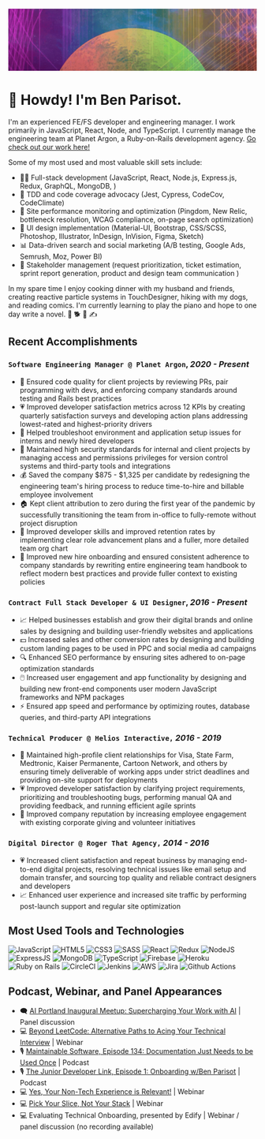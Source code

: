 ![ben parisot header image](imgs/bp-header1.gif)


# :wave: Howdy! I'm Ben Parisot. 

I'm an experienced FE/FS developer and engineering manager. I work primarily in JavaScript, React, Node, and TypeScript. I currently manage the engineering team at Planet Argon, a Ruby-on-Rails development agency. [Go check out our work here!](https://www.planetargon.com/work)

Some of my most used and most valuable skill sets include:
- :technologist: Full-stack development (JavaScript, React, Node.js, Express.js, Redux, GraphQL, MongoDB, )
- :test_tube: TDD and code coverage advocacy (Jest, Cypress, CodeCov, CodeClimate)
- :eyes: Site performance monitoring and optimization (Pingdom, New Relic, bottleneck resolution, WCAG compliance, on-page search optimization)
- :art: UI design implementation (Material-UI, Bootstrap, CSS/SCSS, Photoshop, Illustrator, InDesign, InVision, Figma, Sketch)
- :bar_chart: Data-driven search and social marketing (A/B testing, Google Ads, Semrush, Moz, Power BI)
- :busts_in_silhouette: Stakeholder management (request prioritization, ticket estimation, sprint report generation, product and design team communication )

In my spare time I enjoy cooking dinner with my husband and friends, creating reactive particle systems in TouchDesigner, hiking with my dogs, and reading comics. I'm currently learning to play the piano and hope to one day write a novel. :two_men_holding_hands: :dog2: :musical_keyboard: :writing_hand:

## Recent Accomplishments
### **`Software Engineering Manager @ Planet Argon`**, *2020 - Present*
- :guard: Ensured code quality for client projects by reviewing PRs, pair programming with devs, and enforcing company standards around testing and Rails best practices
- :heartpulse: Improved developer satisfaction metrics across 12 KPIs by creating quarterly satisfaction surveys and developing action plans addressing lowest-rated and highest-priority drivers
- :thinking: Helped troubleshoot environment and application setup issues for interns and newly hired developers
- :closed_lock_with_key: Maintained high security standards for internal and client projects by managing access and permissions privileges for version control systems and third-party tools and integrations
- :moneybag: Saved the company $875 - $1,325 per candidate by redesigning the engineering team's hiring process to reduce time-to-hire and billable employee involvement
- :house: Kept client attribution to zero during the first year of the pandemic by successfully transitioning the team from in-office to fully-remote without project disruption
- :bust_in_silhouette: Improved developer skills and improved retention rates by implementing clear role advancement plans and a fuller, more detailed team org chart
- :blue_book: Improved new hire onboarding and ensured consistent adherence to company standards by rewriting entire engineering team handbook to reflect modern best practices and provide fuller context to existing policies

### **`Contract Full Stack Developer & UI Designer`**, *2016 - Present*
- :chart_with_upwards_trend: Helped businesses establish and grow their digital brands and online sales by designing and building user-friendly websites and applications
- :dollar: Increased sales and other conversion rates by designing and building custom landing pages to be used in PPC and social media ad campaigns 
- :mag: Enhanced SEO performance by ensuring sites adhered to on-page optimization standards
- :computer_mouse: Increased user engagement and app functionality by designing and building new front-end components user modern JavaScript frameworks and NPM packages
- :zap: Ensured app speed and performance by optimizing routes, database queries, and third-party API integrations

### **`Technical Producer @ Helios Interactive,`** *2016 - 2019*
- :bust_in_silhouette: Maintained high-profile client relationships for Visa, State Farm, Medtronic, Kaiser Permanente, Cartoon Network, and others by ensuring timely deliverable of working apps under strict deadlines and providing on-site support for deployments
- :heartpulse: Improved developer satisfaction by clarifying project requirements, prioritizing and troubleshooting bugs, performing manual QA and providing feedback, and running efficient agile sprints
- :hugs: Improved company reputation by increasing employee engagement with existing corporate giving and volunteer initiatives

### **`Digital Director @ Roger That Agency,`** *2014 - 2016*
- :heartpulse: Increased client satisfaction and repeat business by managing end-to-end digital projects, resolving technical issues like email setup and domain transfer, and sourcing top quality and reliable contract designers and developers
- :chart_with_upwards_trend: Enhanced user experience and increased site traffic by performing post-launch support and regular site optimization

## Most Used Tools and Technologies

![JavaScript](https://img.shields.io/badge/JavaScript-323330?style=for-the-badge&logo=javascript&logoColor=F7DF1E)
![HTML5](https://img.shields.io/badge/HTML5-E34F26?style=for-the-badge&logo=html5&logoColor=white)
![CSS3](https://img.shields.io/badge/CSS3-1572B6?style=for-the-badge&logo=css3&logoColor=white)
![SASS](https://img.shields.io/badge/Sass-CC6699?style=for-the-badge&logo=sass&logoColor=white)
![React](https://img.shields.io/badge/React-20232A?style=for-the-badge&logo=react&logoColor=61DAFB)
![Redux](https://img.shields.io/badge/Redux-593D88?style=for-the-badge&logo=redux&logoColor=white)
![NodeJS](https://img.shields.io/badge/Node.js-339933?style=for-the-badge&logo=nodedotjs&logoColor=white)
![ExpressJS](https://img.shields.io/badge/Express.js-000000?style=for-the-badge&logo=express&logoColor=white)
![MongoDB](https://img.shields.io/badge/MongoDB-4EA94B?style=for-the-badge&logo=mongodb&logoColor=white)
![TypeScript](https://img.shields.io/badge/TypeScript-007ACC?style=for-the-badge&logo=typescript&logoColor=white)
![Firebase](https://img.shields.io/badge/firebase-ffca28?style=for-the-badge&logo=firebase&logoColor=black)
![Heroku](https://img.shields.io/badge/Heroku-430098?style=for-the-badge&logo=heroku&logoColor=white)
![Ruby on Rails](https://img.shields.io/badge/Ruby_on_Rails-CC0000?style=for-the-badge&logo=ruby-on-rails&logoColor=white)
![CircleCI](https://img.shields.io/badge/circleci-343434?style=for-the-badge&logo=circleci&l)
![Jenkins](https://img.shields.io/badge/Jenkins-D24939?style=for-the-badge&logo=Jenkins&logoColor=white)
![AWS](https://img.shields.io/badge/Amazon_AWS-FF9900?style=for-the-badge&logo=amazonaws&logoColor=white)
![Jira](https://img.shields.io/badge/Jira-0052CC?style=for-the-badge&logo=Jira&logoColor=white)
![Github Actions](https://img.shields.io/badge/Github%20Actions-282a2e?style=for-the-badge&logo=githubactions&logoColor=367cfe)

## Podcast, Webinar, and Panel Appearances
- 🗨️ [AI Portland Inaugural Meetup: Supercharging Your Work with AI](https://www.meetup.com/ai-portland/events/297707853/) | Panel discussion
- 💻 [Beyond LeetCode: Alternative Paths to Acing Your Technical Interview](https://www.linkedin.com/events/beyondleetcode-alternativepaths7145877787420033025/) | Webinar
- 🎙️ [Maintainable Software, Episode 134: Documentation Just Needs to be Used Once](https://maintainable.fm/episodes/ben-parisot-documentation-just-needs-to-be-used-once) | Podcast
- 🎙️ [The Junior Developer Link, Episode 1: Onboarding w/Ben Parisot](https://open.spotify.com/episode/4r0fmC0MwwcRisfxbocDPK?si=rXEWe3SzRpmBt-tx3u0cFA&nd=1) | Podcast
- 💻 [Yes, Your Non-Tech Experience is Relevant!](https://www.linkedin.com/events/6820835647922802688/) | Webinar
- 💻 [Pick Your Slice, Not Your Stack](https://www.linkedin.com/events/pickyourslice-notyourstack-howt7153956132154212352/) | Webinar
- 💻 Evaluating Technical Onboarding, presented by Edify | Webinar / panel discussion (no recording available)
  


